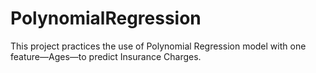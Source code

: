 # PolynomialRegression
This project practices the use of Polynomial Regression model with one feature—Ages—to predict Insurance Charges.
